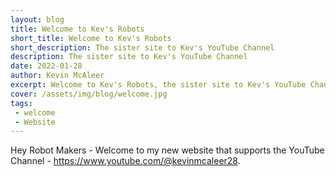 ```yaml
---
layout: blog
title: Welcome to Kev's Robots
short_title: Welcome to Kev's Robots
short_description: The sister site to Kev's YouTube Channel
description: The sister site to Kev's YouTube Channel
date: 2022-01-28
author: Kevin McAleer
excerpt: Welcome to Kev's Robots, the sister site to Kev's YouTube Channel
cover: /assets/img/blog/welcome.jpg
tags:
 - welcome
 - Website
---
```


Hey Robot Makers - Welcome to my new website that supports the YouTube Channel - <https://www.youtube.com/@kevinmcaleer28>.
